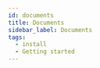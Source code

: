 ```yaml
---
id: documents
title: Documents
sidebar_label: Documents
tags:
  - install
  - Getting started
---
```

